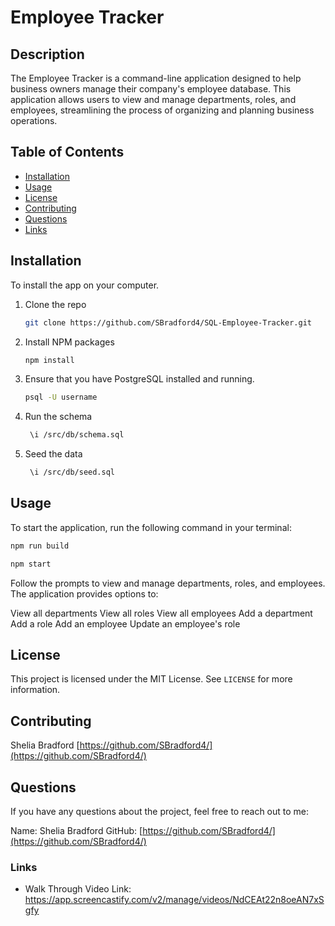 

# Employee Tracker

## Description
The Employee Tracker is a command-line application designed to help business owners manage their company's employee database. 
This application allows users to view and manage departments, roles, and employees, streamlining the process of organizing and planning business operations.

## Table of Contents
- [Installation](#installation)
- [Usage](#usage)
- [License](#license)
- [Contributing](#contributing)
- [Questions](#questions)
- [Links](#links)

## Installation

To install the app on your computer.

1. Clone the repo
   ```sh
   git clone https://github.com/SBradford4/SQL-Employee-Tracker.git
   ```
3. Install NPM packages
   ```sh
   npm install
   ```
4. Ensure that you have PostgreSQL installed and running. 
    ``` sh
    psql -U username
    ```
5. Run the schema
    ``` sh
     \i /src/db/schema.sql
    ```
6. Seed the data
    ``` sh
     \i /src/db/seed.sql
    ```

## Usage

To start the application, run the following command in your terminal:
``` sh
npm run build
```
``` sh
npm start
```

Follow the prompts to view and manage departments, roles, and employees. The application provides options to:

View all departments
View all roles
View all employees
Add a department
Add a role
Add an employee
Update an employee's role

## License
This project is licensed under the MIT License. See `LICENSE` for more information.

## Contributing
Shelia Bradford [https://github.com/SBradford4/](https://github.com/SBradford4/)

## Questions
If you have any questions about the project, feel free to reach out to me:

Name: Shelia Bradford
GitHub: [https://github.com/SBradford4/](https://github.com/SBradford4/)

### Links
- Walk Through Video Link: https://app.screencastify.com/v2/manage/videos/NdCEAt22n8oeAN7xSgfy